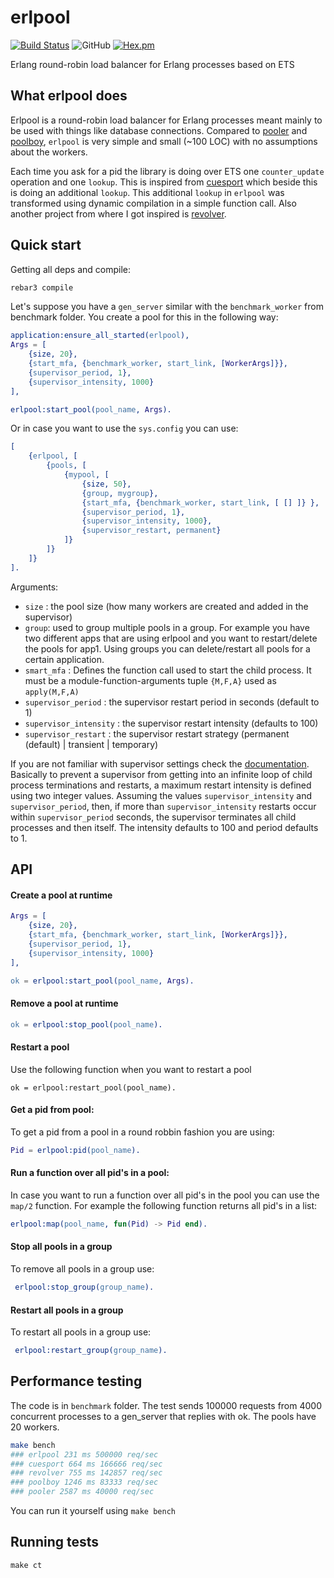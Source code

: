 erlpool
================

[![Build Status](https://travis-ci.com/silviucpp/erlpool.svg?branch=master)](https://travis-ci.com/github/silviucpp/erlpool)
![GitHub](https://img.shields.io/github/license/silviucpp/erlpool)
[![Hex.pm](https://img.shields.io/hexpm/v/erlkaf)](https://hex.pm/packages/erlpool)

Erlang round-robin load balancer for Erlang processes based on ETS

What erlpool does
-----------

Erlpool is a round-robin load balancer for Erlang processes meant mainly to be used with things like database connections. 
Compared to [pooler][3] and [poolboy][4], `erlpool` is very simple and small (~100 LOC) with no assumptions about the workers.

Each time you ask for a pid the library is doing over ETS one `counter_update` operation and one `lookup`. This is inspired
from [cuesport][2] which beside this is doing an additional `lookup`. This additional `lookup` in `erlpool` was transformed using 
dynamic compilation in a simple function call. Also another project from where I got inspired is [revolver][1]. 

Quick start
-----------

Getting all deps and compile:

```sh
rebar3 compile
```

Let's suppose you have a `gen_server` similar with the `benchmark_worker` from benchmark folder. You create a pool for this in the following way:

```erlang 
application:ensure_all_started(erlpool),
Args = [
    {size, 20},
    {start_mfa, {benchmark_worker, start_link, [WorkerArgs]}},
    {supervisor_period, 1},
    {supervisor_intensity, 1000}
],

erlpool:start_pool(pool_name, Args).
```

Or in case you want to use the `sys.config` you can use:

```erlang
[
    {erlpool, [
        {pools, [
            {mypool, [
                {size, 50},
                {group, mygroup},
                {start_mfa, {benchmark_worker, start_link, [ [] ]} },
                {supervisor_period, 1},
                {supervisor_intensity, 1000},
                {supervisor_restart, permanent}
            ]}
        ]}
    ]}
].
```

Arguments:

- `size` : the pool size (how many workers are created and added in the supervisor)
- `group`: used to group multiple pools in a group. For example you have two different apps that are using erlpool and you want to restart/delete the 
pools for app1. Using groups you can delete/restart all pools for a certain application. 
- `smart_mfa` : Defines the function call used to start the child process. It must be a module-function-arguments tuple `{M,F,A}` used as `apply(M,F,A)`
- `supervisor_period` : the supervisor restart period in seconds (default to 1)
- `supervisor_intensity` : the supervisor restart intensity (defaults to 100)
- `supervisor_restart` : the supervisor restart strategy (permanent (default) | transient | temporary)

If you are not familiar with supervisor settings check the [documentation][5]. Basically to prevent a supervisor from getting 
into an infinite loop of child process terminations and restarts, a maximum restart intensity is defined using two integer values. 
Assuming the values `supervisor_intensity` and `supervisor_period`, then, if more than `supervisor_intensity` restarts occur within 
`supervisor_period` seconds, the supervisor terminates all child processes and then itself. The intensity defaults to 100 and period defaults to 1.

API
-------

#### Create a pool at runtime

```erlang 
Args = [
    {size, 20},
    {start_mfa, {benchmark_worker, start_link, [WorkerArgs]}},
    {supervisor_period, 1},
    {supervisor_intensity, 1000}
],

ok = erlpool:start_pool(pool_name, Args).
```

#### Remove a pool at runtime

```erlang
ok = erlpool:stop_pool(pool_name).
```

#### Restart a pool

Use the following function when you want to restart a pool

```
ok = erlpool:restart_pool(pool_name).
```

#### Get a pid from pool:

To get a pid from a pool in a round robbin fashion you are using:

```erlang
Pid = erlpool:pid(pool_name).
```

#### Run a function over all pid's in a pool:

In case you want to run a function over all pid's in the pool you can use the `map/2` function. For example the following
function returns all pid's in a list:

```erlang
erlpool:map(pool_name, fun(Pid) -> Pid end).
```

#### Stop all pools in a group

To remove all pools in a group use: 

```erlang
 erlpool:stop_group(group_name).
```

#### Restart all pools in a group

To restart all pools in a group use:

```erlang
 erlpool:restart_group(group_name).
```

Performance testing
-----------

The code is in `benchmark` folder. The test sends 100000 requests from 4000 concurrent processes to a gen_server that 
replies with ok. The pools have 20 workers.

```sh
make bench
### erlpool 231 ms 500000 req/sec 
### cuesport 664 ms 166666 req/sec 
### revolver 755 ms 142857 req/sec 
### poolboy 1246 ms 83333 req/sec 
### pooler 2587 ms 40000 req/sec 
```

You can run it yourself using `make bench` 

Running tests
-----------

```
make ct
```

[1]:https://github.com/odo/revolver
[2]:https://github.com/esl/cuesport
[3]:https://github.com/seth/pooler
[4]:https://github.com/devinus/poolboy
[5]:http://erlang.org/doc/man/supervisor.html
